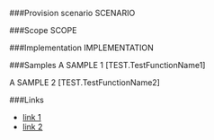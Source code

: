 <!-- M2-TODO -->
<properties
	  pageTitle="RegionalSettingsDefinition"
    pageName="RegionalSettingsDefinition"
        parentPageId="spmeta2/definitions/sharepoint-foundation"
/>

###Provision scenario
SCENARIO

###Scope
SCOPE

###Implementation
IMPLEMENTATION

###Samples
A SAMPLE 1
[TEST.TestFunctionName1]

A SAMPLE 2
[TEST.TestFunctionName2]

###Links
- [link 1](http://example.com)
- [link 2](http://example.com)